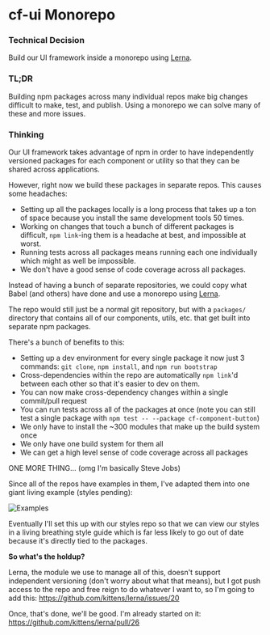 # cf-ui Monorepo

### Technical Decision

Build our UI framework inside a monorepo using [Lerna](https://lernajs.io).

### TL;DR

Building npm packages across many individual repos make big changes difficult
to make, test, and publish. Using a monorepo we can solve many of these and
more issues.

### Thinking

Our UI framework takes advantage of npm in order to have independently
versioned packages for each component or utility so that they can be shared
across applications.

However, right now we build these packages in separate repos. This causes some
headaches:

- Setting up all the packages locally is a long process that takes up a ton of
  space because you install the same development tools 50 times.
- Working on changes that touch a bunch of different packages is difficult,
  `npm link`-ing them is a headache at best, and impossible at worst.
- Running tests across all packages means running each one individually which
  might as well be impossible.
- We don't have a good sense of code coverage across all packages.

Instead of having a bunch of separate repositories, we could copy what Babel
(and others) have done and use a monorepo using [Lerna](https://lernajs.io).

The repo would still just be a normal git repository, but with a `packages/`
directory that contains all of our components, utils, etc. that get built into
separate npm packages.

There's a bunch of benefits to this:

- Setting up a dev environment for every single package it now just 3 commands:
  `git clone`, `npm install`, and `npm run bootstrap`
- Cross-dependencies within the repo are automatically `npm link`'d between
  each other so that it's easier to dev on them.
- You can now make cross-dependency changes within a single commit/pull request
- You can run tests across all of the packages at once (note you can still test
  a single package with `npm test -- --package cf-component-button`)
- We only have to install the ~300 modules that make up the build system once
- We only have one build system for them all
- We can get a high level sense of code coverage across all packages

ONE MORE THING... (omg I'm basically Steve Jobs)

Since all of the repos have examples in them, I've adapted them into one giant
living example (styles pending):

![Examples](https://cloud.githubusercontent.com/assets/952783/15877704/5f78b1b0-2cca-11e6-8a5e-065b7f6a65d8.gif)

Eventually I'll set this up with our styles repo so that we can view our styles
in a living breathing style guide which is far less likely to go out of date
because it's directly tied to the packages.

**So what's the holdup?**

Lerna, the module we use to manage all of this, doesn't support independent
versioning (don't worry about what that means), but I got push access to the
repo and free reign to do whatever I want to, so I'm going to add this:
https://github.com/kittens/lerna/issues/20

Once, that's done, we'll be good. I'm already started on it:
https://github.com/kittens/lerna/pull/26
